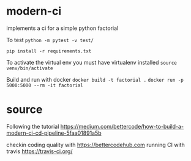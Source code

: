 # modern-ci
implements a ci for a simple python factorial

To test
`python -m pytest -v test/`

`pip install -r requirements.txt`

To activate the virtual env you must have virtualenv installed
`source venv/bin/activate`

Build and run with docker
`docker build -t factorial .`
`docker run -p 5000:5000 --rm -it factorial`

# source

Following the tutorial
https://medium.com/bettercode/how-to-build-a-modern-ci-cd-pipeline-5faa01891a5b

checkin coding quality with https://bettercodehub.com
running CI with travis https://travis-ci.org/
